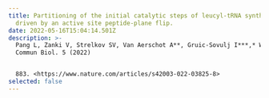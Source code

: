 ```yaml
---
title: Partitioning of the initial catalytic steps of leucyl-tRNA synthetase is
  driven by an active site peptide-plane flip.
date: 2022-05-16T15:04:14.501Z
description: >-
  Pang L, Zanki V, Strelkov SV, Van Aerschot A**, Gruic-Sovulj I***,* Weeks SD.
  Commun Biol. 5 (2022)


  883. <https://www.nature.com/articles/s42003-022-03825-8>
selected: false
---
```

